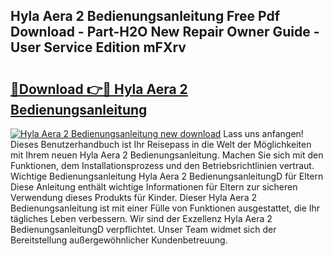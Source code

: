 ## Hyla Aera 2 Bedienungsanleitung Free Pdf Download - Part-H2O New Repair Owner Guide - User Service Edition mFXrv

# <h2><a href="http://df5otu.blite.top/?on=Hyla+Aera+2+Bedienungsanleitung">🔗Download 👉🔴 Hyla Aera 2 Bedienungsanleitung</a></h2>

[![Hyla Aera 2 Bedienungsanleitung new download](https://i.imgur.com/lujVjoI.png)](http://df5otu.blite.top/?on=Hyla+Aera+2+Bedienungsanleitung)
Lass uns anfangen! Dieses Benutzerhandbuch ist Ihr Reisepass in die Welt der Möglichkeiten mit Ihrem neuen Hyla Aera 2 Bedienungsanleitung. Machen Sie sich mit den Funktionen, dem Installationsprozess und den Betriebsrichtlinien vertraut. Wichtige Bedienungsanleitung Hyla Aera 2 BedienungsanleitungD für Eltern Diese Anleitung enthält wichtige Informationen für Eltern zur sicheren Verwendung dieses Produkts für Kinder. Dieser Hyla Aera 2 Bedienungsanleitung ist mit einer Fülle von Funktionen ausgestattet, die Ihr tägliches Leben verbessern. Wir sind der Exzellenz Hyla Aera 2 BedienungsanleitungD verpflichtet. Unser Team widmet sich der Bereitstellung außergewöhnlicher Kundenbetreuung.
